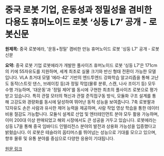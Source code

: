 # 중국 로봇 기업, 운동성과 정밀성을 겸비한 다용도 휴머노이드 로봇 ‘싱둥 L7’ 공개 - 로봇신문

**원제목:** 중국 로봇에라, '운동+정밀' 겸비한 만능 휴머노이드 로봇 '싱둥 L7' 공개 - 로봇신문

**요약:** 중국 로봇 기업 로봇에라가 개발한 풀사이즈 휴머노이드 로봇 ‘싱둥 L7’은 171cm의 키에 55자유도를 지원하며, 세계 최초로 실물 크기와 반신 형태 전환이 가능한 모델입니다.  VLA 초거대 모델 ‘에라-42’ 기반의 엔드투엔드 강화학습 알고리즘을 통해 고난도 동작(스트릿 댄스, 브레이킹 등)과 정밀 작업(물류 분류, 스캔, 나사 조이기 등) 모두 수행 가능하며,  '대운동'과 '정밀 제어'를 동시에 구현한 최초의 풀사이즈 로봇으로 평가받고 있습니다.  특히 관절 모터의 혁신과 관절 준직접구동 방식, 모듈화 구조 설계를 통해 고강도와 경량화를 동시에 달성하여 뛰어난 동적 성능을 보여줍니다.  7축 로봇팔과 12자유도 손은 사람과 유사한 제어 능력을 제공하며,  사람 작업 영상 학습을 통한 데이터 비용 절감도 가능합니다.  모듈식 설계로 산업 및 엔터테인먼트 분야 모두 활용 가능하며, 이미 200대 이상 판매되었고 해외 시장에서도 큰 성공을 거두고 있습니다.  로봇에라는 싱둥 L7을 통해 중국 임바디드 인텔리전스 분야의 발전과 상용화 가능성을 입증했다고 밝혔습니다.  이 로봇은 테슬라의 옵티머스를 뛰어넘는 성능으로 기대를 모으고 있으며,  향후 물류 및 유통 분야를 중심으로 다양한 응용이 기대됩니다.

[원문 링크](https://www.irobotnews.com/news/articleView.html?idxno=41388)
